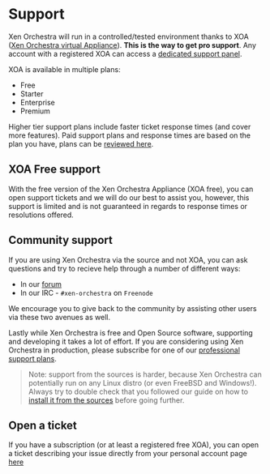# Support

Xen Orchestra will run in a controlled/tested environment thanks to XOA ([Xen Orchestra virtual Appliance](https://xen-orchestra.com/#!/xoa)). **This is the way to get pro support**. Any account with a registered XOA can access a [dedicated support panel](https://xen-orchestra.com/#!/member/support).

XOA is available in multiple plans:

- Free
- Starter
- Enterprise
- Premium

Higher tier support plans include faster ticket response times (and cover more features). Paid support plans and response times are based on the plan you have, plans can be [reviewed here](https://xen-orchestra.com/#!/xo-pricing).

## XOA Free support

With the free version of the Xen Orchestra Appliance (XOA free), you can open support tickets and we will do our best to assist you, however, this support is limited and is not guaranteed in regards to response times or resolutions offered.

## Community support

If you are using Xen Orchestra via the source and not XOA, you can ask questions and try to recieve help through a number of different ways:

- In our [forum](https://xcp-ng.org/forum/category/12/xen-orchestra)
- In our IRC - `#xen-orchestra` on `Freenode`

We encourage you to give back to the community by assisting other users via these two avenues as well.

Lastly while Xen Orchestra is free and Open Source software, supporting and developing it takes a lot of effort. If you are considering using Xen Orchestra in production, please subscribe for one of our [professional support plans](https://xen-orchestra.com/#!/xo-pricing).

> Note: support from the sources is harder, because Xen Orchestra can potentially run on any Linux distro (or even FreeBSD and Windows!). Always try to double check that you followed our guide on how to [install it from the sources](https://xen-orchestra.com/docs/from_the_sources.html) before going further.

## Open a ticket

If you have a subscription (or at least a registered free XOA), you can open a ticket describing your issue directly from your personal account page [here](https://xen-orchestra.com/#!/member/support)
